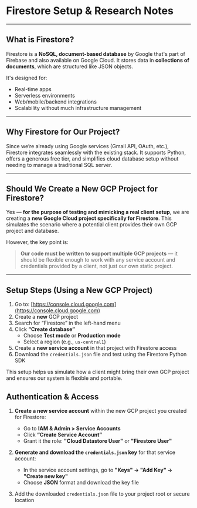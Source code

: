 # Firestore Setup & Research Notes
---

## What is Firestore?

Firestore is a **NoSQL, document-based database** by Google that's part of Firebase and also available on Google Cloud. It stores data in **collections of documents**, which are structured like JSON objects.

It's designed for:
- Real-time apps
- Serverless environments
- Web/mobile/backend integrations
- Scalability without much infrastructure management

---
## Why Firestore for Our Project?

Since we’re already using Google services (Gmail API, OAuth, etc.), Firestore integrates seamlessly with the existing stack. It supports Python, offers a generous free tier, and simplifies cloud database setup without needing to manage a traditional SQL server.

---

## Should We Create a New GCP Project for Firestore?

Yes — **for the purpose of testing and mimicking a real client setup**, we are creating a **new Google Cloud project specifically for Firestore**. This simulates the scenario where a potential client provides their own GCP project and database.

However, the key point is:

> **Our code must be written to support multiple GCP projects** — it should be flexible enough to work with any service account and credentials provided by a client, not just our own static project.

---

## Setup Steps (Using a New GCP Project)

1. Go to: [https://console.cloud.google.com](https://console.cloud.google.com)  
2. Create a **new** GCP project  
3. Search for “Firestore” in the left-hand menu  
4. Click **“Create database”**  
   - Choose **Test mode** or **Production mode**  
   - Select a region (e.g., `us-central1`)  
5. Create a **new service account** in that project with Firestore access  
6. Download the `credentials.json` file and test using the Firestore Python SDK  

This setup helps us simulate how a client might bring their own GCP project and ensures our system is flexible and portable.

## Authentication & Access

1. **Create a new service account** within the new GCP project you created for Firestore:
   - Go to **IAM & Admin > Service Accounts**
   - Click **“Create Service Account”**
   - Grant it the role: **"Cloud Datastore User"** or **"Firestore User"**

2. **Generate and download the `credentials.json` key** for that service account:
   - In the service account settings, go to **"Keys" → "Add Key" → "Create new key"**
   - Choose **JSON** format and download the key file

3. Add the downloaded `credentials.json` file to your project root or secure location
